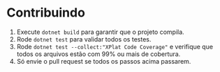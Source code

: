 # Contribuindo

1. Execute `dotnet build` para garantir que o projeto compila.
2. Rode `dotnet test` para validar todos os testes.
3. Rode `dotnet test --collect:"XPlat Code Coverage"` e verifique que todos os arquivos estão com 99% ou mais de cobertura.
4. Só envie o pull request se todos os passos acima passarem.
